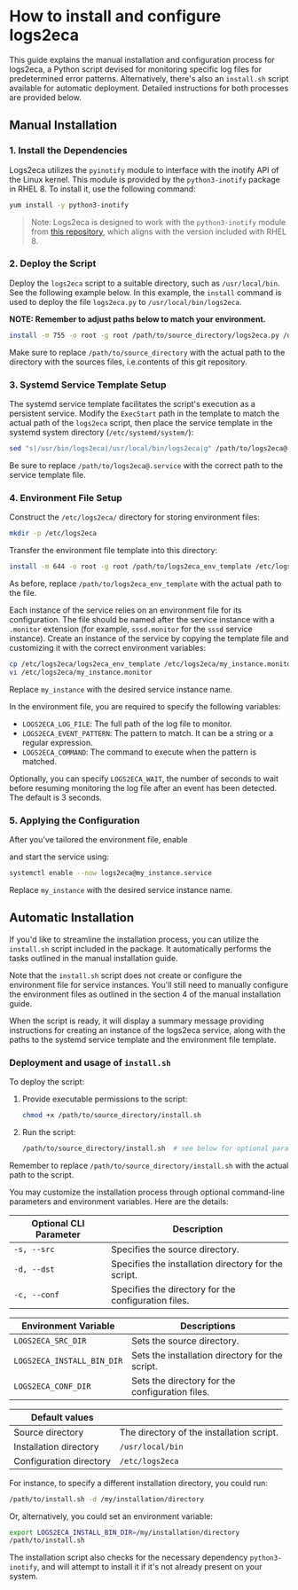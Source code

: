 # How to install and configure logs2eca

This guide explains the manual installation and configuration process for logs2eca, a Python script devised for monitoring specific log files for predetermined error patterns. Alternatively, there's also an `install.sh` script available for automatic deployment. Detailed instructions for both processes are provided below.

## Manual Installation

### 1. Install the Dependencies

Logs2eca utilizes the `pyinotify` module to interface with the inotify API of the Linux kernel. This module is provided by the `python3-inotify` package in RHEL 8. To install it, use the following command:

```bash
yum install -y python3-inotify
```

>Note: Logs2eca is designed to work with the `python3-inotify` module from [this repository](https://github.com/seb-m/pyinotify), which aligns with the version included with RHEL 8.

### 2. Deploy the Script

Deploy the `logs2eca` script to a suitable directory, such as `/usr/local/bin`. See the following example below. In this example, the `install` command is used to deploy the file `logs2eca.py` to `/usr/local/bin/logs2eca`.

**NOTE: Remember to adjust paths below to match your environment.**

```bash
install -m 755 -o root -g root /path/to/source_directory/logs2eca.py /usr/local/bin/logs2eca
```

Make sure to replace `/path/to/source_directory` with the actual path to the directory with the sources files, i.e.contents of this git repository.

### 3. Systemd Service Template Setup

The systemd service template facilitates the script's execution as a persistent service. Modify the `ExecStart` path in the template to match the actual path of the `logs2eca` script, then place the service template in the systemd system directory (`/etc/systemd/system/`):

```bash
sed "s|/usr/bin/logs2eca|/usr/local/bin/logs2eca|g" /path/to/logs2eca@.service > /etc/systemd/system/logs2eca@.service
```

Be sure to replace `/path/to/logs2eca@.service` with the correct path to the service template file.

### 4. Environment File Setup

Construct the `/etc/logs2eca/` directory for storing environment files:

```bash
mkdir -p /etc/logs2eca
```

Transfer the environment file template into this directory:

```bash
install -m 644 -o root -g root /path/to/logs2eca_env_template /etc/logs2eca/logs2eca_env_template
```

As before, replace `/path/to/logs2eca_env_template` with the actual path to the file.

Each instance of the service relies on an environment file for its configuration. The file should be named after the service instance with a `.monitor` extension (for example, `sssd.monitor` for the `sssd` service instance). Create an instance of the service by copying the template file and customizing it with the correct environment variables:

```bash
cp /etc/logs2eca/logs2eca_env_template /etc/logs2eca/my_instance.monitor
vi /etc/logs2eca/my_instance.monitor
```

Replace `my_instance` with the desired service instance name.

In the environment file, you are required to specify the following variables:

- `LOGS2ECA_LOG_FILE`: The full path of the log file to monitor.
- `LOGS2ECA_EVENT_PATTERN`: The pattern to match. It can be a string or a regular expression.
- `LOGS2ECA_COMMAND`: The command to execute when the pattern is matched.

Optionally, you can specify `LOGS2ECA_WAIT`, the number of seconds to wait before resuming monitoring the log file after an event has been detected. The default is 3 seconds.

### 5. Applying the Configuration

After you've tailored the environment file, enable

 and start the service using:

```bash
systemctl enable --now logs2eca@my_instance.service
```

Replace `my_instance` with the desired service instance name.

## Automatic Installation

If you'd like to streamline the installation process, you can utilize the `install.sh` script included in the package. It automatically performs the tasks outlined in the manual installation guide.

Note that the `install.sh` script does not create or configure the environment file for service instances. You'll still need to manually configure the environment files as outlined in the section 4 of the manual installation guide.

When the script is ready, it will display a summary message providing instructions for creating an instance of the logs2eca service, along with the paths to the systemd service template and the environment file template.

### Deployment and usage of `install.sh`

To deploy the script:

1. Provide executable permissions to the script:

   ```bash
   chmod +x /path/to/source_directory/install.sh
   ```

2. Run the script:

   ```bash
   /path/to/source_directory/install.sh  # see below for optional parameters
   ```

Remember to replace `/path/to/source_directory/install.sh` with the actual path to the script.

You may customize the installation process through optional command-line parameters and environment variables. Here are the details:

| Optional CLI Parameter | Description |
| ------------------ | ----------- |
| `-s, --src` | Specifies the source directory. |
| `-d, --dst` | Specifies the installation directory for the script. |
| `-c, --conf` | Specifies the directory for the configuration files. |

| Environment Variable | Descriptions |
| -------------------- | ----------- |
| `LOGS2ECA_SRC_DIR` | Sets the source directory. |
| `LOGS2ECA_INSTALL_BIN_DIR` | Sets the installation directory for the script. |
| `LOGS2ECA_CONF_DIR` | Sets the directory for the configuration files. |

|  Default values  ||
|-------------------------|-------------------------------------------|
| Source directory        | The directory of the installation script. |
| Installation directory  | `/usr/local/bin`                          |
| Configuration directory | `/etc/logs2eca`                           |

For instance, to specify a different installation directory, you could run:

```bash
/path/to/install.sh -d /my/installation/directory
```

Or, alternatively, you could set an environment variable:

```bash
export LOGS2ECA_INSTALL_BIN_DIR=/my/installation/directory
/path/to/install.sh
```

The installation script also checks for the necessary dependency `python3-inotify`, and will attempt to install it if it's not already present on your system.
